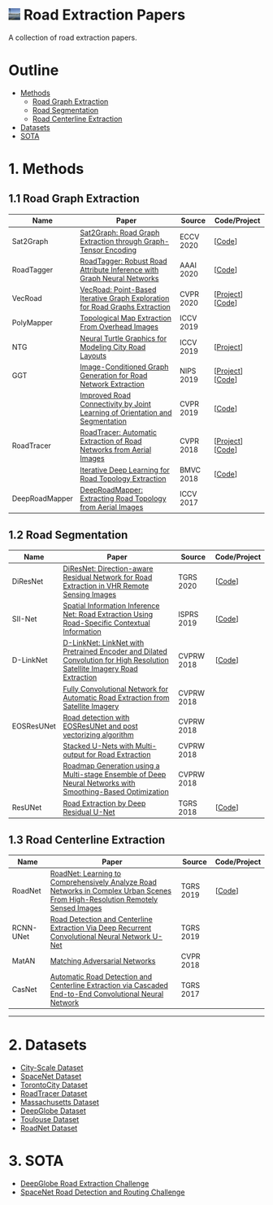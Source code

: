 [<img height="23" src="https://github.com/lh9171338/Outline/blob/master/icon.jpg"/>](https://github.com/lh9171338/Outline) Road Extraction Papers
===

A collection of road extraction papers.

# Outline

- [Methods](#1-Methods)
  - [Road Graph Extraction](#11-Road-Graph-Extraction)
  - [Road Segmentation](#12-Road-Segmentation)  
  - [Road Centerline Extraction](#13-Road-Centerline-Extraction)    
- [Datasets](#2-Datasets)
- [SOTA](#3-SOTA)

# 1. Methods

## 1.1 Road Graph Extraction

| Name | Paper | Source | Code/Project |
| --- | --- | --- | --- |
| Sat2Graph | [Sat2Graph: Road Graph Extraction through Graph-Tensor Encoding](https://arxiv.org/pdf/2007.09547v1.pdf) | ECCV 2020 | [[Code](https://github.com/songtaohe/Sat2Graph)] |
| RoadTagger | [RoadTagger: Robust Road Attribute Inference with Graph Neural Networks](https://arxiv.org/pdf/1912.12408v1.pdf) | AAAI 2020 | [[Code](https://github.com/mitroadmaps/roadtagger)] |
| VecRoad | [VecRoad: Point-Based Iterative Graph Exploration for Road Graphs Extraction](https://ieeexplore.ieee.org/document/9157398) | CVPR 2020 | [[Project](https://mmcheng.net/vecroad/)] [[Code](https://github.com/tansor/VecRoad)] |
| PolyMapper | [Topological Map Extraction From Overhead Images](https://ieeexplore.ieee.org/document/9008272) | ICCV 2019 |  |
| NTG | [Neural Turtle Graphics for Modeling City Road Layouts](https://ieeexplore.ieee.org/document/9008299) | ICCV 2019 | [[Project](https://nv-tlabs.github.io/NTG/)] |
| GGT | [Image-Conditioned Graph Generation for Road Network Extraction](https://arxiv.org/pdf/1910.14388v1.pdf) | NIPS 2019 | [[Project](https://davide-belli.github.io/generative-graph-transformer)] [[Code](https://github.com/davide-belli/generative-graph-transformer)] |
|  | [Improved Road Connectivity by Joint Learning of Orientation and Segmentation](https://ieeexplore.ieee.org/document/8953380) | CVPR 2019 | [[Code](https://github.com/anilbatra2185/road_connectivity)] |
| RoadTracer | [RoadTracer: Automatic Extraction of Road Networks from Aerial Images](https://ieeexplore.ieee.org/document/8578594) | CVPR 2018 | [[Project](https://roadmaps.csail.mit.edu/roadtracer/)] [[Code](https://github.com/mitroadmaps/roadtracer)] |
|  | [Iterative Deep Learning for Road Topology Extraction](https://arxiv.org/pdf/1808.09814v1.pdf) | BMVC 2018 | [[Code](https://github.com/carlesventura/iterative-deep-learning)] |
| DeepRoadMapper | [DeepRoadMapper: Extracting Road Topology from Aerial Images](https://ieeexplore.ieee.org/document/8237634) | ICCV 2017 |  |


## 1.2 Road Segmentation

| Name | Paper | Source | Code/Project |
| --- | --- | --- | --- |
| DiResNet | [DiResNet: Direction-aware Residual Network for Road Extraction in VHR Remote Sensing Images](https://ieeexplore.ieee.org/document/9257405) | TGRS 2020 | [[Code](https://github.com/ggsDing/DiResNet)] |
| SII-Net | [Spatial Information Inference Net: Road Extraction Using Road-Specific Contextual Information](https://ieeexplore.ieee.org/document/8900507) | ISPRS 2019 | [[Code](https://github.com/ErenTuring/SIINet)] |
| D-LinkNet | [D-LinkNet: LinkNet with Pretrained Encoder and Dilated Convolution for High Resolution Satellite Imagery Road Extraction](https://ieeexplore.ieee.org/document/8575492) | CVPRW 2018 | [[Code](https://github.com/zlkanata/DeepGlobe-Road-Extraction-Challenge)] |
|  | [Fully Convolutional Network for Automatic Road Extraction from Satellite Imagery](https://ieeexplore.ieee.org/document/8575493) | CVPRW 2018 |  |
| EOSResUNet | [Road detection with EOSResUNet and post vectorizing algorithm](https://ieeexplore.ieee.org/document/8575494) | CVPRW 2018 |  |
|  | [Stacked U-Nets with Multi-output for Road Extraction](https://ieeexplore.ieee.org/document/8575491) | CVPRW 2018 |  |
|  | [Roadmap Generation using a Multi-stage Ensemble of Deep Neural Networks with Smoothing-Based Optimization](https://ieeexplore.ieee.org/document/8575497) | CVPRW 2018 |  |
| ResUNet | [Road Extraction by Deep Residual U-Net](https://ieeexplore.ieee.org/document/8309343) | TGRS 2018 | [[Code](https://github.com/DuFanXin/deep_residual_unet)] |

## 1.3 Road Centerline Extraction

| Name | Paper | Source | Code/Project |
| --- | --- | --- | --- |
| RoadNet | [RoadNet: Learning to Comprehensively Analyze Road Networks in Complex Urban Scenes From High-Resolution Remotely Sensed Images](https://ieeexplore.ieee.org/document/8506600) | TGRS 2019 | [[Code](https://github.com/yhlleo/RoadNet)] |
| RCNN-UNet | [Road Detection and Centerline Extraction Via Deep Recurrent Convolutional Neural Network U-Net](https://ieeexplore.ieee.org/document/8714072) | TGRS 2019 |  |
| MatAN | [Matching Adversarial Networks](https://ieeexplore.ieee.org/document/8578935) | CVPR 2018 |  |
| CasNet | [Automatic Road Detection and Centerline Extraction via Cascaded End-to-End Convolutional Neural Network](https://ieeexplore.ieee.org/document/7873262) | TGRS 2017 |  |

---
 
 # 2. Datasets
 
 - [City-Scale Dataset](https://mapster.csail.mit.edu/sat2graph/data.zip)
 - [SpaceNet Dataset](https://medium.com/the-downlinq/introducing-the-spacenet-road-detection-and-routing-challenge-and-dataset-7604de39b779)
 - [TorontoCity Dataset]()
 - [RoadTracer Dataset](https://roadmaps.csail.mit.edu/roadtracer/)
 - [Massachusetts Dataset](https://www.cs.toronto.edu/~vmnih/data/)
 - [DeepGlobe Dataset](https://competitions.codalab.org/competitions/18467)
 - [Toulouse Dataset](https://github.com/davide-belli/generative-graph-transformer)
 - [RoadNet Dataset](https://github.com/yhlleo/RoadNet)
  
  # 3. SOTA
- [DeepGlobe Road Extraction Challenge](https://competitions.codalab.org/competitions/18467)
- [SpaceNet Road Detection and Routing Challenge](https://github.com/SpaceNetChallenge/RoadDetector)

